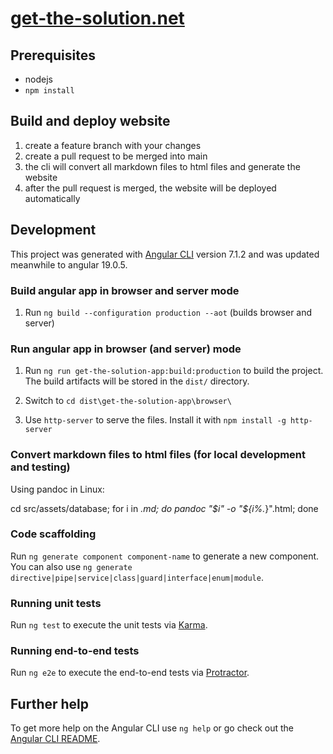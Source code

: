 # [get-the-solution.net](https://get-the-solution.net/)

## Prerequisites

- nodejs
- `npm install`

## Build and deploy website

1. create a feature branch with your changes
2. create a pull request to be merged into main
3. the cli will convert all markdown files to html files and generate the website
4. after the pull request is merged, the website will be deployed automatically

## Development

This project was generated with [Angular CLI](https://github.com/angular/angular-cli) version 7.1.2 and was updated meanwhile to angular 19.0.5.

### Build angular app in browser and server mode

1. Run `ng build --configuration production --aot` (builds browser and server)

### Run angular app in browser (and server) mode

1. Run `ng run get-the-solution-app:build:production` to build the project. The build artifacts will be stored in the `dist/` directory. 

2. Switch to `cd dist\get-the-solution-app\browser\`
3. Use `http-server` to serve the files. Install it with `npm install -g http-server`

### Convert markdown files to html files (for local development and testing)

Using pandoc in Linux:

 cd src/assets/database; for i in *.md; do pandoc "$i" -o "${i%.*}".html; done


### Code scaffolding

Run `ng generate component component-name` to generate a new component. You can also use `ng generate directive|pipe|service|class|guard|interface|enum|module`.

### Running unit tests

Run `ng test` to execute the unit tests via [Karma](https://karma-runner.github.io).

### Running end-to-end tests

Run `ng e2e` to execute the end-to-end tests via [Protractor](http://www.protractortest.org/).


## Further help

To get more help on the Angular CLI use `ng help` or go check out the [Angular CLI README](https://github.com/angular/angular-cli/blob/master/README.md).
